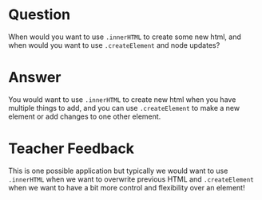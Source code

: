 # Question
When would you want to use `.innerHTML` to create some new html, and when would you want to use `.createElement` and node updates?

# Answer
You would want to use `.innerHTML` to create new html when you have multiple things to add, and you can use `.createElement` to make a new element or add changes to one other element.

# Teacher Feedback

This is one possible application but typically we would want to use `.innerHTML` when we want to overwrite previous HTML and `.createElement` when we want to have a bit more control and flexibility over an element!
